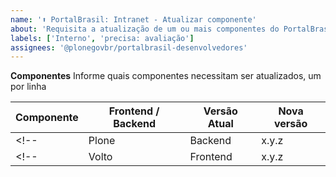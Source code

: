 ```yaml
---
name: '⬆️ PortalBrasil: Intranet - Atualizar componente'
about: 'Requisita a atualização de um ou mais componentes do PortalBrasil: Intranet'
labels: ['Interno', 'precisa: avaliação']
assignees: '@plonegovbr/portalbrasil-desenvolvedores'
---
```


**Componentes**
Informe quais componentes necessitam ser atualizados, um por linha

| Componente | Frontend / Backend | Versão Atual | Nova versão |
| --- | --- | --- | --- |
<!-- | Plone | Backend | x.y.z | x.y.z | -->
<!-- | Volto | Frontend | x.y.z | x.y.z | -->
